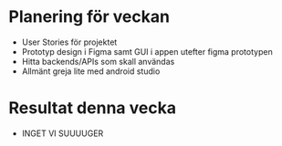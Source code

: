 # Planering för veckan  
* User Stories för projektet  
* Prototyp design i Figma samt GUI i appen utefter figma prototypen  
* Hitta backends/APIs som skall användas
* Allmänt greja lite med android studio
# Resultat denna vecka  
* INGET VI SUUUUGER  
